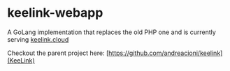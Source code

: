 # keelink-webapp
A GoLang implementation that replaces the old PHP one and is currently serving [keelink.cloud](https://keelink.cloud)

Checkout the parent project here: [https://github.com/andreacioni/keelink](KeeLink)
